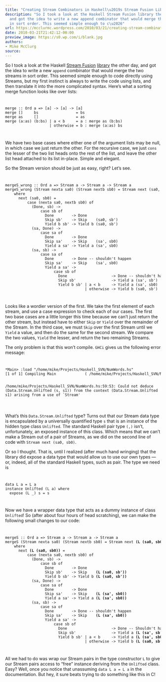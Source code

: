 ```yaml
---
title: "Creating Stream Combinators in Haskell\u2019s Stream Fusion Library"
description: "So I took a look at the Haskell Stream Fusion library the other day,
  and got the idea to write a new append combinator that would merge the two streams
  in sort order. This seemed simple enough to c\u2026"
url: https://mcclurmc.wordpress.com/2010/03/21/creating-stream-combinators/
date: 2010-03-21T21:42:12-00:00
preview_image: https://s0.wp.com/i/blank.jpg
authors:
- Mike McClurg
source:
---
```


<p>So I took a look at the Haskell <a href="http://www.cse.unsw.edu.au/~dons/papers/CLS07.html">Stream Fusion</a> <a href="http://hackage.haskell.org/packages/archive/stream-fusion/0.1.2.2/doc/html/Data-Stream.html">library</a> the other day, and got the idea to write a new <code>append</code> combinator that would merge the two streams in sort order. This seemed simple enough to code directly using Streams, but my first instinct is always to write the code using lists, and then translate it into the more complicated syntax. Here’s what a sorting merge function looks like over lists:</p>
<p><code></code></p><code>
<pre>merge :: Ord a =&gt; [a] -&gt; [a] -&gt; [a]
merge []     bs                 = bs
merge as     []                 = as
merge (a:as) (b:bs) | a &lt; b     = a : merge as (b:bs)
                    | otherwise = b : merge (a:as) bs
</pre>
</code><p><code></code></p>
<p>We have two base cases where either one of the argument lists may be null, in which case we just return the other. For the recursive case, we just <code>cons</code> the lesser of the two list heads onto the rest of the list, and leave the other list head attached to its list in-place. Simple and elegant.</p>
<p>So the Stream version should be just as easy, right? Let’s see.</p>
<p><code></code></p><code>
<pre>mergeS_wrong :: Ord a =&gt; Stream a -&gt; Stream a -&gt; Stream a
mergeS_wrong (Stream nexta sa0) (Stream nextb sb0) = Stream next (sa0, sb0)
    where
      next (sa0, sb0) =
          case (nexta sa0, nextb sb0) of
            (Done, sb) -&gt;
                case sb of
                  Done        -&gt; Done
                  Skip sb'    -&gt; Skip    (sa0, sb')
                  Yield b sb' -&gt; Yield b (sa0, sb')
            (sa, Done) -&gt;
                case sa of
                  Done        -&gt; Done
                  Skip sa'    -&gt; Skip    (sa', sb0)
                  Yield a sa' -&gt; Yield a (sa', sb0)
            (sa, sb) -&gt;
                case sa of 
                  Done        -&gt; Done -- shouldn't happen
                  Skip sa'    -&gt; Skip    (sa', sb0)
                  Yield a sa' -&gt;
                      case sb of
                        Done                    -&gt; Done -- shouldn't happen
                        Skip sb'                -&gt; Yield a (sa', sb')
                        Yield b sb' | a &lt; b     -&gt; Yield a (sa', sb0)
                                    | otherwise -&gt; Yield b (sa0, sb')
</pre>
</code><p><code></code></p>
<p>Looks like a wordier version of the first. We take the first element of each stream, and use a case expression to check each of our cases. The first two base cases are a little longer this time because we can’t just return the other stream, but instead have to either <code>Skip</code> or <code>Yield</code> over the remainder of the Stream. In the third case, we must <code>Skip</code> over the first Stream until we <code>Yield</code> a value, and then do the same for the second stream. We compare the two values, <code>Yield</code> the lesser, and return the two remaining Streams.</p>
<p>The only problem is that this won’t compile. <code>GHCi</code> gives us the following error message:</p>
<p><code></code></p><code>
<pre>*Main&gt; :load "/home/mike/Projects/Haskell_SVN/NumWords.hs"
[1 of 1] Compiling Main             ( /home/mike/Projects/Haskell_SVN/NumWords.hs, interpreted )

/home/mike/Projects/Haskell_SVN/NumWords.hs:59:53:
    Could not deduce (Data.Stream.Unlifted (s, s1))
      from the context (Data.Stream.Unlifted s1)
      arising from a use of `Stream'
</pre>
</code><p><code></code></p>
<p>What’s this <code>Data.Stream.Unlifted</code> type? Turns out that our Stream data type is encapsulated by a universally quantified type <code>s</code> that is an instance of the hidden type class <code>Unlifted</code>. The standard Haskell pair type <code>(,)</code> isn’t, unfortunately, an exposed instance of this class. Which means that we can’t make a Stream out of a pair of Streams, as we did on the second line of code with <code>Stream next (sa0, sb0)</code>.</p>
<p>Or so I thought. That is, until I realized (after much hand wringing) that the library did expose a data type that would allow us to use our own types — or, indeed, all of the standard Haskell types, such as pair. The type we need is</p>
<p><code></code></p><code>
<pre>data L a = L a
instance Unlifted (L a) where
  expose (L _) s = s
</pre>
</code><p><code></code></p>
<p>Now we have a wrapper data type that acts as a dummy instance of class <code>Unlifted</code>! So (after about four hours of head scratching), we can make the following small changes to our code:</p>
<p><code></code></p><code>
<pre>mergeS :: Ord a =&gt; Stream a -&gt; Stream a -&gt; Stream a
mergeS (Stream nexta sa0) (Stream nextb sb0) = Stream next <strong>(L (sa0, sb0))</strong>
    where
      next <strong>(L (sa0, sb0))</strong> =
          case (nexta sa0, nextb sb0) of
            (Done, sb) -&gt;
                case sb of
                  Done        -&gt; Done
                  Skip sb'    -&gt; Skip    <strong>(L (sa0, sb'))</strong>
                  Yield b sb' -&gt; Yield b <strong>(L (sa0, sb'))</strong>
            (sa, Done) -&gt;
                case sa of
                  Done        -&gt; Done
                  Skip sa'    -&gt; Skip    <strong>(L (sa', sb0))</strong>
                  Yield a sa' -&gt; Yield a <strong>(L (sa', sb0))</strong>
            (sa, sb) -&gt;
                case sa of 
                  Done        -&gt; Done -- shouldn't happen
                  Skip sa'    -&gt; Skip    <strong>(L (sa', sb0))</strong>
                  Yield a sa' -&gt;
                      case sb of
                        Done                    -&gt; Done -- Shouldn't happen
                        Skip sb'                -&gt; Yield a <strong>(L (sa', sb'))</strong>
                        Yield b sb' | a &lt; b     -&gt; Yield a <strong>(L (sa', sb0))</strong>
                                    | otherwise -&gt; Yield b <strong>(L (sa0, sb'))</strong>
</pre>
</code><p><code></code></p>
<p>All we had to do was wrap our Stream pairs in the type constructor <code>L</code> to give our Stream pairs access to “free” instance deriving from the <code>Unlifted</code> class. Easy? Well, once you notice that unassuming <code>data L a = L a</code> in the documentation. But hey, it sure beats trying to do something like this in C!</p>

